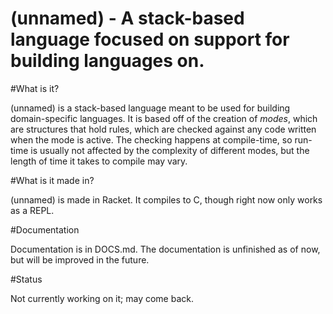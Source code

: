 (unnamed) - A stack-based language focused on support for building languages on.
====

#What is it?

(unnamed) is a stack-based language meant to be used for building domain-specific languages.  It is based off of the creation of *modes*, which are structures that hold rules, which are checked against any code written when the mode is active.  The checking happens at compile-time, so run-time is usually not affected by the complexity of different modes, but the length of time it takes to compile may vary. 

#What is it made in?

(unnamed) is made in Racket.  It compiles to C, though right now only works as a REPL.

#Documentation

Documentation is in DOCS.md.  The documentation is unfinished as of now, but will be improved in the future.

#Status

Not currently working on it; may come back.